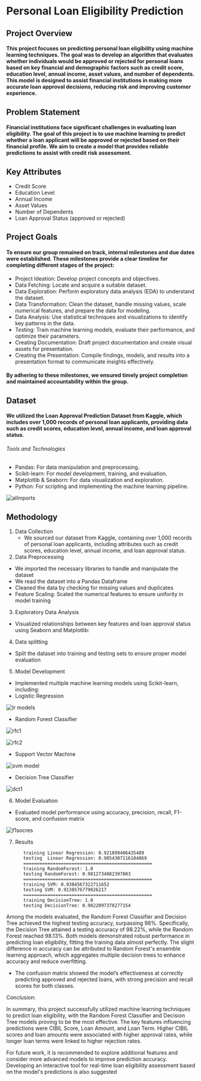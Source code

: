 # Personal Loan Eligibility Prediction
## Project Overview
#### This project focuses on predicting personal loan eligibility using machine learning techniques. The goal was to develop an algorithm that evaluates whether individuals would be approved or rejected for personal loans based on key financial and demographic factors such as credit score, education level, annual income, asset values, and number of dependents. This model is designed to assist financial institutions in making more accurate loan approval decisions, reducing risk and improving customer experience.
## Problem Statement
#### Financial institutions face significant challenges in evaluating loan eligibility. The goal of this project is to use machine learning to predict whether a loan applicant will be approved or rejected based on their financial profile. We aim to create a model that provides reliable predictions to assist with credit risk assessment.
## Key Attributes
- Credit Score
- Education Level
- Annual Income
- Asset Values
- Number of Dependents
- Loan Approval Status (approved or rejected)
## Project Goals
#### To ensure our group remained on track, internal milestones and due dates were established. These milestones provide a clear timeline for completing different stages of the project:
- Project Ideation: Develop project concepts and objectives.
- Data Fetching: Locate and acquire a suitable dataset.
- Data Exploration: Perform exploratory data analysis (EDA) to understand the dataset.
- Data Transformation: Clean the dataset, handle missing values, scale numerical features, and prepare the data for modeling.
- Data Analysis: Use statistical techniques and visualizations to identify key patterns in the data.
- Testing: Train machine learning models, evaluate their performance, and optimize their parameters.
- Creating Documentation: Draft project documentation and create visual assets for presentation.
- Creating the Presentation: Compile findings, models, and results into a presentation format to communicate insights effectively.
#### By adhering to these milestones, we ensured timely project completion and maintained accountability within the group.
## Dataset
#### We utilized the Loan Approval Prediction Dataset from Kaggle, which includes over 1,000 records of personal loan applicants, providing data such as credit scores, education level, annual income, and loan approval status.
###### Tools and Technologies
- Pandas: For data manipulation and preprocessing.
- Scikit-learn: For model development, training, and evaluation.
- Matplotlib & Seaborn: For data visualization and exploration.
- Python: For scripting and implementing the machine learning pipeline.

![allmports](https://github.com/user-attachments/assets/1348815a-243c-4504-a62b-570934e2a927)

## Methodology
1. Data Collection
   - We sourced our dataset from Kaggle, containing over 1,000 records of personal loan applicants, including attributes such as credit scores, education level, annual income, and loan approval status.
2. Data Preprocessing
- We imported the necessary libraries to handle and manipulate the dataset
- We read the dataset into a Pandas Dataframe
- Cleaned the data by checking for missing values and duplicates
- Feature Scaling: Scaled the numerical features to ensure unifority in model training
3. Exploratory Data Analysis
  - Visualized relationships between key features and loan approval status using Seaborn and Matplotlib:
4. Data splitting
- Split the dataset into training and testing sets to ensure proper model evaluation
5. Model Development
  - Implemented multiple machine learning models using Scikit-learn, including:
  - Logistic Regression

  ![lr models](https://github.com/user-attachments/assets/8c15cc4d-2fea-415b-8e58-c42911c03b84)

  - Random Forest Classifier
  
  
  ![rfc1](https://github.com/user-attachments/assets/965626c7-7f31-4647-87f0-248e680d717f)


  ![rfc2](https://github.com/user-attachments/assets/af5a0298-963e-4595-8f3f-23c6b3fbeb5b)

  - Support Vector Machine
  

  ![svm model](https://github.com/user-attachments/assets/d36394af-943e-4769-9469-eabeff4a7385)

  - Decision Tree Classifier
  

  ![dct1](https://github.com/user-attachments/assets/f8ce634c-76aa-4bb1-9b81-03d79c0f0d21)

6. Model Evaluation
- Evaluated model performance using accuracy, precision, recall, F1-score, and confusion matrix

![f1socres](https://github.com/user-attachments/assets/b55a3c1d-3c54-4985-8368-897bdd101426)

7. Results

     
          training Linear Regression: 0.921899406435489
          testing  Linear Regression: 0.9054307116104869
          ================================================
          training RandomForest: 1.0
          testing RandomForest: 0.9812734082397003
          ================================================
          training SVM: 0.9384567322711652
          testing SVM: 0.9138576779026217
          ================================================
          training DecisionTree: 1.0
          testing DecisionTree: 0.9822097378277154

Among the models evaluated, the Random Forest Classifier and Decision Tree achieved the highest testing accuracy, surpassing 98%. Specifically, the Decision Tree attained a testing accuracy of 98.22%, while the Random Forest reached 98.13%. Both models demonstrated
robust performance in predicting loan eligibility, fitting the training data almost perfectly. The slight difference in accuracy can be attributed to Random Forest's ensemble learning approach, which aggregates multiple decision trees to enhance accuracy and reduce
overfitting.
  - The confusion matrix showed the model’s effectiveness at correctly predicting approved and rejected loans, with strong precision and recall scores for both classes.

Conclusion:

In summary, this project successfully utilized machine learning techniques to predict loan eligibility, with the Random Forest Classifier and Decision Tree models proving to be the most effective. The key features influencing predictions were CIBIL Score, Loan Amount, and Loan Term. Higher CIBIL scores and loan amounts were associated with higher approval rates, while longer loan terms were linked to higher rejection rates.

For future work, it is recommended to explore additional features and consider more advanced models to improve prediction accuracy. Developing an interactive tool for real-time loan eligibility assessment based on the model's predictions is also suggested
